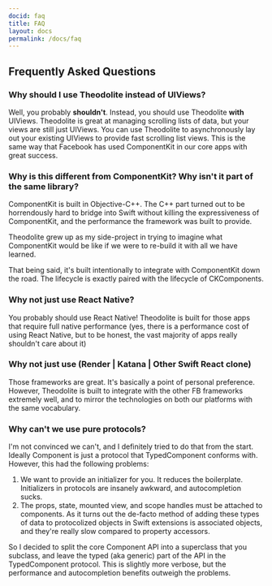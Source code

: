 ```yaml
---
docid: faq
title: FAQ
layout: docs
permalink: /docs/faq
---
```


## Frequently Asked Questions

### Why should I use Theodolite instead of UIViews?

Well, you probably **shouldn't**. Instead, you should use Theodolite **with** UIViews. Theodolite is great at managing scrolling lists of data, but your views are still just UIViews. You can use Theodolite to asynchronously lay out your existing UIViews to provide fast scrolling list views. This is the same way that Facebook has used ComponentKit in our core apps with great success.

### Why is this different from ComponentKit? Why isn't it part of the same library?

ComponentKit is built in Objective-C++. The C++ part turned out to be horrendously hard to bridge into Swift without killing the expressiveness of ComponentKit, and the performance the framework was built to provide.

Theodolite grew up as my side-project in trying to imagine what ComponentKit would be like if we were to re-build it with all we have learned.

That being said, it's built intentionally to integrate with ComponentKit down the road. The lifecycle is exactly paired with the lifecycle of CKComponents.

### Why not just use React Native?

You probably should use React Native! Theodolite is built for those apps that require full native performance (yes, there is a performance cost of using React Native, but to be honest, the vast majority of apps really shouldn't care about it)

### Why not just use (Render | Katana | Other Swift React clone)

Those frameworks are great. It's basically a point of personal preference. However, Theodolite is built to integrate with the other FB frameworks extremely well, and to mirror the technologies on both our platforms with the same vocabulary.

### Why can't we use pure protocols?

I'm not convinced we can't, and I definitely tried to do that from the start. Ideally Component is just a protocol that TypedComponent conforms with. However, this had the following problems:

1. We want to provide an initializer for you. It reduces the boilerplate. Initializers in protocols are insanely awkward, and autocompletion sucks.
2. The props, state, mounted view, and scope handles must be attached to components. As it turns out the de-facto method of adding these types of data to protocolized objects in Swift extensions is associated objects, and they're really slow compared to property accessors.

So I decided to split the core Component API into a superclass that you subclass, and leave the typed (aka generic) part of the API in the TypedComponent protocol. This is slightly more verbose, but the performance and autocompletion benefits outweigh the problems.
